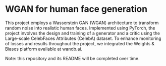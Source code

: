 # WGAN for human face generation

This project employs a Wasserstein GAN (WGAN) architecture to transform random noise into
realistic human faces. Implemented using PyTorch, the project involves the design and training of a generator and a
critic using the Large-scale CelebFaces Attributes (CelebA) dataset. To enhance monitoring of losses and results
throughout the project, we integrated the Weights & Biases platform available at wandb.ai.

Note: this repository and its README will be completed over time.
